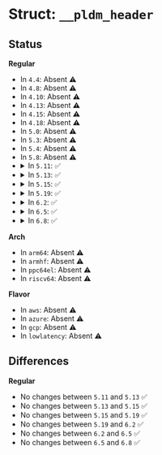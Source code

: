 # Struct: <code>__pldm_header</code>

## Status
<b>Regular</b>
<ul>
<li>
In <code>4.4</code>: Absent ⚠️
</li>
<li>
In <code>4.8</code>: Absent ⚠️
</li>
<li>
In <code>4.10</code>: Absent ⚠️
</li>
<li>
In <code>4.13</code>: Absent ⚠️
</li>
<li>
In <code>4.15</code>: Absent ⚠️
</li>
<li>
In <code>4.18</code>: Absent ⚠️
</li>
<li>
In <code>5.0</code>: Absent ⚠️
</li>
<li>
In <code>5.3</code>: Absent ⚠️
</li>
<li>
In <code>5.4</code>: Absent ⚠️
</li>
<li>
In <code>5.8</code>: Absent ⚠️
</li>
<li>
<details>
<summary>In <code>5.11</code>: ✅</summary>

```c
struct __pldm_header {
    uuid_t id;
    u8 revision;
    __le16 size;
    struct __pldm_timestamp release_date;
    __le16 component_bitmap_len;
    u8 version_type;
    u8 version_len;
    u8 version_string[0];
};
```
</details>
</li>
<li>
<details>
<summary>In <code>5.13</code>: ✅</summary>

```c
struct __pldm_header {
    uuid_t id;
    u8 revision;
    __le16 size;
    struct __pldm_timestamp release_date;
    __le16 component_bitmap_len;
    u8 version_type;
    u8 version_len;
    u8 version_string[0];
};
```
</details>
</li>
<li>
<details>
<summary>In <code>5.15</code>: ✅</summary>

```c
struct __pldm_header {
    uuid_t id;
    u8 revision;
    __le16 size;
    struct __pldm_timestamp release_date;
    __le16 component_bitmap_len;
    u8 version_type;
    u8 version_len;
    u8 version_string[0];
};
```
</details>
</li>
<li>
<details>
<summary>In <code>5.19</code>: ✅</summary>

```c
struct __pldm_header {
    uuid_t id;
    u8 revision;
    __le16 size;
    struct __pldm_timestamp release_date;
    __le16 component_bitmap_len;
    u8 version_type;
    u8 version_len;
    u8 version_string[0];
};
```
</details>
</li>
<li>
<details>
<summary>In <code>6.2</code>: ✅</summary>

```c
struct __pldm_header {
    uuid_t id;
    u8 revision;
    __le16 size;
    struct __pldm_timestamp release_date;
    __le16 component_bitmap_len;
    u8 version_type;
    u8 version_len;
    u8 version_string[0];
};
```
</details>
</li>
<li>
<details>
<summary>In <code>6.5</code>: ✅</summary>

```c
struct __pldm_header {
    uuid_t id;
    u8 revision;
    __le16 size;
    struct __pldm_timestamp release_date;
    __le16 component_bitmap_len;
    u8 version_type;
    u8 version_len;
    u8 version_string[0];
};
```
</details>
</li>
<li>
<details>
<summary>In <code>6.8</code>: ✅</summary>

```c
struct __pldm_header {
    uuid_t id;
    u8 revision;
    __le16 size;
    struct __pldm_timestamp release_date;
    __le16 component_bitmap_len;
    u8 version_type;
    u8 version_len;
    u8 version_string[0];
};
```
</details>
</li>
</ul>
<b>Arch</b>
<ul>
<li>
In <code>arm64</code>: Absent ⚠️
</li>
<li>
In <code>armhf</code>: Absent ⚠️
</li>
<li>
In <code>ppc64el</code>: Absent ⚠️
</li>
<li>
In <code>riscv64</code>: Absent ⚠️
</li>
</ul>
<b>Flavor</b>
<ul>
<li>
In <code>aws</code>: Absent ⚠️
</li>
<li>
In <code>azure</code>: Absent ⚠️
</li>
<li>
In <code>gcp</code>: Absent ⚠️
</li>
<li>
In <code>lowlatency</code>: Absent ⚠️
</li>
</ul>

## Differences
<b>Regular</b>
<ul>
<li>
No changes between <code>5.11</code> and <code>5.13</code> ✅
</li>
<li>
No changes between <code>5.13</code> and <code>5.15</code> ✅
</li>
<li>
No changes between <code>5.15</code> and <code>5.19</code> ✅
</li>
<li>
No changes between <code>5.19</code> and <code>6.2</code> ✅
</li>
<li>
No changes between <code>6.2</code> and <code>6.5</code> ✅
</li>
<li>
No changes between <code>6.5</code> and <code>6.8</code> ✅
</li>
</ul>
